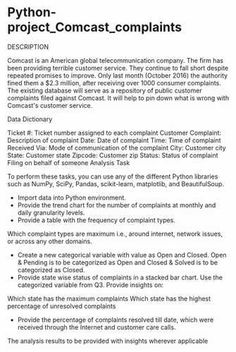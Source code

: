 # Python-project_Comcast_complaints
DESCRIPTION

Comcast is an American global telecommunication company. The firm has been providing terrible customer service. They continue to fall short despite repeated promises to improve. Only last month (October 2016) the authority fined them a $2.3 million, after receiving over 1000 consumer complaints.
The existing database will serve as a repository of public customer complaints filed against Comcast.
It will help to pin down what is wrong with Comcast's customer service.

Data Dictionary

Ticket #: Ticket number assigned to each complaint
Customer Complaint: Description of complaint
Date: Date of complaint
Time: Time of complaint
Received Via: Mode of communication of the complaint
City: Customer city
State: Customer state
Zipcode: Customer zip
Status: Status of complaint
Filing on behalf of someone
Analysis Task

To perform these tasks, you can use any of the different Python libraries such as NumPy, SciPy, Pandas, scikit-learn, matplotlib, and BeautifulSoup.

- Import data into Python environment.
- Provide the trend chart for the number of complaints at monthly and daily granularity levels.
- Provide a table with the frequency of complaint types.

Which complaint types are maximum i.e., around internet, network issues, or across any other domains.
- Create a new categorical variable with value as Open and Closed. Open & Pending is to be categorized as Open and Closed & Solved is to be categorized as Closed.
- Provide state wise status of complaints in a stacked bar chart. Use the categorized variable from Q3. Provide insights on:

Which state has the maximum complaints
Which state has the highest percentage of unresolved complaints
- Provide the percentage of complaints resolved till date, which were received through the Internet and customer care calls.

The analysis results to be provided with insights wherever applicable
